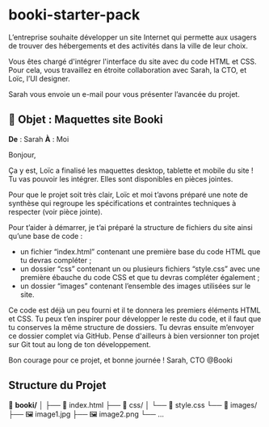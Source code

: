 # booki-starter-pack

L’entreprise souhaite développer un site Internet qui permette aux usagers de trouver des hébergements et des activités dans la ville de leur choix. 

Vous êtes chargé d'intégrer l'interface du site avec du code HTML et CSS. Pour cela, vous travaillez en étroite collaboration avec Sarah, la CTO, et Loïc, l’UI designer. 

Sarah vous envoie un e-mail pour vous présenter l’avancée du projet.

## 🚀 Objet : Maquettes site Booki
**De** : Sarah
**À** : Moi

Bonjour,
 
Ça y est, Loïc a finalisé les maquettes desktop, tablette et mobile du site ! Tu vas pouvoir les intégrer. Elles sont disponibles en pièces jointes. 

Pour que le projet soit très clair, Loïc et moi t’avons préparé une note de synthèse qui regroupe les spécifications et contraintes techniques à respecter (voir pièce jointe).

Pour t’aider à démarrer, je t’ai préparé la structure de fichiers du site ainsi qu’une base de code : 
- un fichier “index.html” contenant une première base du code HTML que tu devras compléter ;
- un dossier “css” contenant un ou plusieurs fichiers “style.css” avec une première ébauche du code CSS et que tu devras compléter également ;
- un dossier “images” contenant l’ensemble des images utilisées sur le site.

Ce code est déjà un peu fourni et il te donnera les premiers éléments HTML et CSS. Tu peux t’en inspirer pour développer le reste du code, et il faut que tu conserves la même structure de dossiers. Tu devras ensuite m’envoyer ce dossier complet via GitHub. Pense d'ailleurs à bien versionner ton projet sur Git tout au long de ton développement.

Bon courage pour ce projet, et bonne journée !
Sarah, CTO @Booki

## Structure du Projet

📁 **booki/**
│
├── 📄 index.html
├── 📁 css/
│   └── 📄 style.css
└── 📁 images/
    ├── 🖼️ image1.jpg
    ├── 🖼️ image2.png
    └── ...
